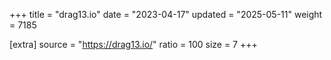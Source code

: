 +++
title = "drag13.io"
date = "2023-04-17"
updated = "2025-05-11"
weight = 7185

[extra]
source = "https://drag13.io/"
ratio = 100
size = 7
+++
